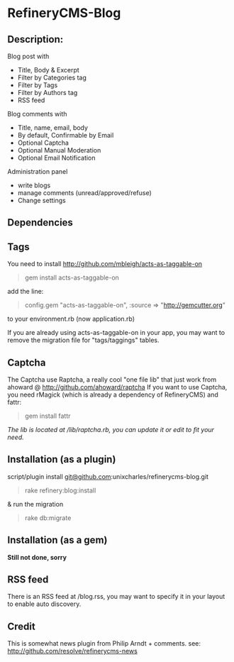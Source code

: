 RefineryCMS-Blog
================

Description:
------------

Blog post with

* Title, Body & Excerpt
* Filter by Categories tag
* Filter by Tags
* Filter by Authors tag
* RSS feed

Blog comments with

* Title, name, email, body
* By default, Confirmable by Email
* Optional Captcha
* Optional Manual Moderation
* Optional Email Notification

Administration panel

* write blogs
* manage comments (unread/approved/refuse)
* Change settings

Dependencies
------------
Tags
----
You need to install http://github.com/mbleigh/acts-as-taggable-on

> gem install acts-as-taggable-on

add the line:

> config.gem "acts-as-taggable-on", :source => "http://gemcutter.org"

to your environment.rb (now application.rb)

If you are already using acts-as-taggable-on in your app, you may want to remove the migration file for "tags/taggings" tables.

Captcha
-------

The Captcha use Raptcha, a really cool "one file lib" that just work from ahoward @ http://github.com/ahoward/raptcha
If you want to use Captcha, you need rMagick (which is already a dependency of RefineryCMS) and fattr:

> gem install fattr

_The lib is located at /lib/raptcha.rb, you can update it or edit to fit your need._

Installation (as a plugin)
--------------------------
script/plugin install git@github.com:unixcharles/refinerycms-blog.git

> rake refinery:blog:install

& run the migration

> rake db:migrate

Installation (as a gem)
-----------------------
__Still not done, sorry__

RSS feed
--------
There is an RSS feed at /blog.rss, you may want to specify it in your layout to enable auto discovery.

Credit
------
This is somewhat news plugin from Philip Arndt + comments. see: http://github.com/resolve/refinerycms-news
